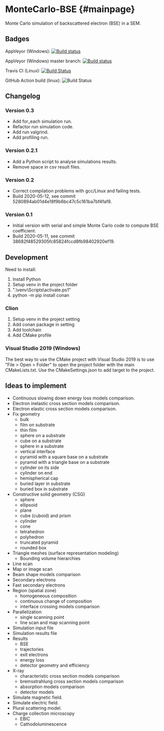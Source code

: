# MonteCarlo-BSE                {#mainpage}  
Monte Carlo simulation of backscattered electron (BSE) in a SEM.

## Badges

AppVeyor (Windows): [![Build status](https://ci.appveyor.com/api/projects/status/95ald9y73323fgr7?svg=true)](https://ci.appveyor.com/project/drix00/montecarlo-bse)

AppVeyor (Windows) master branch: [![Build status](https://ci.appveyor.com/api/projects/status/95ald9y73323fgr7/branch/master?svg=true)](https://ci.appveyor.com/project/drix00/montecarlo-bse/branch/master)

Travis CI (Linux): [![Build Status](https://app.travis-ci.com/drix00/MonteCarlo-BSE.svg?branch=master)](https://app.travis-ci.com/github/drix00/MonteCarlo-BSE)

GitHub Action build (linux): ![Build Status](https://github.com/drix00/MonteCarlo-BSE/actions/workflows/build_cmake.yml/badge.svg)

## Changelog

### Version 0.3

* Add for_each simulation run.
* Refactor run simulation code.
* Add run valgrind.
* Add profiling run.

### Version 0.2.1

* Add a Python script to analyse simulations results.
* Remove space in csv result files.

### Version 0.2

* Correct compilation problems with gcc/Linux and failing tests.
* Build 2020-05-12, see commit 5280894ab01d4e18f9b6bc47c5c161ba7bf4faf8.

### Version 0.1

* Initial version with serial and simple Monte Carlo code to compute BSE coefficient.
* Build 2020-05-11, see commit 38682f48529305fc85824fccd8fb98402920ef19.

## Development

Need to install:

1. Install Python
2. Setup venv in the project folder
3. ".\venv\Scripts\activate.ps1"
4. python -m pip install conan

### Clion

1. Setup venv in the project setting
2. Add conan package in setting
3. Add toolchain
4. Add CMake profile

### Visual Studio 2019 (Windows)

The best way to use the CMake project with Visual Studio 2019 is to use "File > Open > Folder" to open the project folder with the main CMakeLists.txt.
Use the CMakeSettings.json to add target to the project.

## Ideas to implement

* Continuous slowing down energy loss models comparison.
* Electron inelastic cross section models comparison. 
* Electron elastic cross section models comparison.
* Fix geometry
  * bulk
  * film on substrate
  * thin film
  * sphere on a substrate
  * cube on a substrate
  * sphere in a substrate
  * vertical interface
  * pyramid with a square base on a substrate
  * pyramid with a triangle base on a substrate
  * cylinder on its side
  * cylinder on end
  * hemispherical cap
  * buried layer in substrate
  * buried box in substrate
* Constructive solid geometry (CSG)
  * sphere
  * ellipsoid
  * plane
  * cube (cuboid) and prism
  * cylinder
  * cone
  * tetrahedron
  * polyhedron
  * truncated pyramid
  * rounded box
* Triangle meshes (surface representation modeling)
  * Bounding volume hierarchies
* Line scan
* Map or image scan
* Beam shape models comparison
* Secondary electrons
* Fast secondary electrons
* Region (spatial zone)
  * homogeneous composition
  * continuous change of composition
  * interface crossing models comparison
* Parallelization
  * single scanning point
  * line scan and map scanning point
* Simulation input file
* Simulation results file
* Results
  * BSE
  * trajectories
  * exit electrons
  * energy loss
  * detector geometry and efficiency
* X-ray
  * characteristic cross section models comparison
  * bremsstrahlung cross section models comparison
  * absorption models comparison
  * detector models
* Simulate magnetic field.
* Simulate electric field.
* Plural scattering model.
* Charge collection microscopy
  * EBIC
  * Cathodoluminescence
